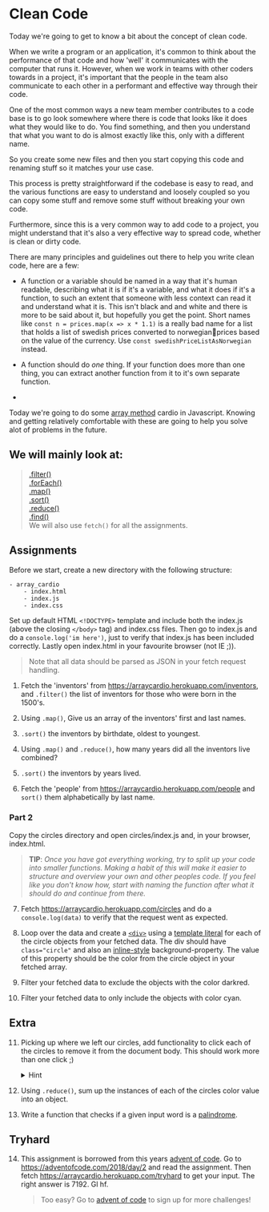 # Clean Code

Today we're going to get to know a bit about the concept of clean code.

When we write a program or an application, it's common to think about the performance of that code and how 'well' it communicates with the computer that runs it. However, when we work in teams with other coders towards in a project, it's important that the people in the team also communicate to each other in a performant and effective way through their code.

One of the most common ways a new team member contributes to a code base is to go look somewhere where there is code that looks like it does what they would like to do. You find something, and then you understand that what you want to do is almost exactly like this, only with a different name.

So you create some new files and then you start copying this code and renaming stuff so it matches your use case.

This process is pretty straightforward if the codebase is easy to read, and the various functions are easy to understand and loosely coupled so you can copy some stuff and remove some stuff without breaking your own code.

Furthermore, since this is a very common way to add code to a project, you might understand that it's also a very effective way to spread code, whether is clean or dirty code.

There are many principles and guidelines out there to help you write clean code, here are a few:

- A function or a variable should be named in a way that it's human readable, describing what it is if it's a variable, and what it does if it's a function, to such an extent that someone with less context can read it and understand what it is. This isn't black and and white and there is more to be said about it, but hopefully you get the point. Short names like `const n = prices.map(x => x * 1.1)` is a really bad name for a list that holds a list of swedish prices converted to norwegianprices based on the value of the currency. Use `const swedishPriceListAsNorwegian` instead.

- A function should do _one_ thing. If your function does more than one thing, you can extract another function from it to it's own separate function.

-

Today we're going to do some [array method](https://developer.mozilla.org/en-US/docs/Web/JavaScript/Reference/Global_Objects/Array#Methods) cardio in Javascript. Knowing and getting relatively comfortable with these are going to help you solve alot of problems in the future.

## We will mainly look at:

> [.filter()](https://developer.mozilla.org/en-US/docs/Web/JavaScript/Reference/Global_Objects/Array/filter)  
> [.forEach()](https://developer.mozilla.org/en-US/docs/Web/JavaScript/Reference/Global_Objects/Array/foreach)  
> [.map()](https://developer.mozilla.org/en-US/docs/Web/JavaScript/Reference/Global_Objects/Array/map)  
> [.sort()](https://developer.mozilla.org/en-US/docs/Web/JavaScript/Reference/Global_Objects/Array/sort)  
> [.reduce()](https://developer.mozilla.org/en-US/docs/Web/JavaScript/Reference/Global_Objects/Array/reduce)  
> [.find()](https://developer.mozilla.org/en-US/docs/Web/JavaScript/Reference/Global_Objects/Array/find)  
> We will also use `fetch()` for all the assignments.

## Assignments

Before we start, create a new directory with the following structure:

```
- array_cardio
    - index.html
    - index.js
    - index.css
```

Set up default HTML `<!DOCTYPE>` template and include both the index.js (above the closing `</body>` tag) and index.css files. Then go to index.js and do a `console.log('im here')`, just to verify that index.js has been included correctly. Lastly open index.html in your favourite browser (not IE ;)).

> Note that all data should be parsed as JSON in your fetch request handling.

1. Fetch the 'inventors' from <https://arraycardio.herokuapp.com/inventors>, and `.filter()` the list of inventors for those who were born in the 1500's.

2. Using `.map()`, Give us an array of the inventors' first and last names.

3. `.sort()` the inventors by birthdate, oldest to youngest.

4. Using `.map()` and `.reduce()`, how many years did all the inventors live combined?

5. `.sort()` the inventors by years lived.

6. Fetch the 'people' from <https://arraycardio.herokuapp.com/people> and `sort()` them alphabetically by last name.

### Part 2

Copy the circles directory and open circles/index.js and, in your browser, index.html.

> **TIP**: _Once you have got everything working, try to split up your code into smaller functions. Making a habit of this will make it easier to structure and overview your own and other peoples code. If you feel like you don't know how, start with naming the function after what it should do and continue from there._

7. Fetch <https://arraycardio.herokuapp.com/circles> and do a `console.log(data)` to verify that the request went as expected.

8. Loop over the data and create a [`<div>`](http://htmlreference.io/element/div) using a [template literal](https://developer.mozilla.org/en-US/docs/Web/JavaScript/Reference/Template_literals) for each of the circle objects from your fetched data.
   The div should have `class="circle"` and also an [inline-style](https://developer.mozilla.org/en-US/docs/Web/HTML/Global_attributes/style) background-property. The value of this property should be the color from the circle object in your fetched array.

9. Filter your fetched data to exclude the objects with the color darkred.

10. Filter your fetched data to only include the objects with color cyan.

## Extra

11. Picking up where we left our circles, add functionality to click each of the circles to remove it from the document body. This should work more than one click ;)

    <details>
    <summary>Hint</summary>
    Somewhere you want to assign an event listener to each of the elements that you have put into the document body.
    </details>

12. Using `.reduce()`, sum up the instances of each of the circles color value into an object.

13. Write a function that checks if a given input word is a [palindrome](https://en.wikipedia.org/wiki/Palindrome).

## Tryhard

14. This assignment is borrowed from this years [advent of code](https://adventofcode.com). Go to <https://adventofcode.com/2018/day/2> and read the assignment. Then fetch <https://arraycardio.herokuapp.com/tryhard> to get your input. The right answer is 7192. Gl hf.
    > Too easy? Go to [advent of code](https://adventofcode.com/) to sign up for more challenges!
